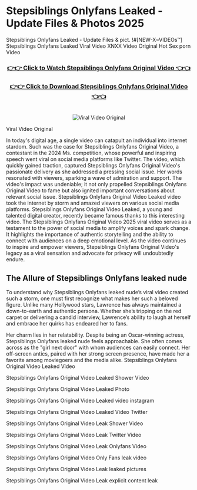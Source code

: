 # Stepsiblings Onlyfans Leaked - Update Files & Photos 2025

Stepsiblings Onlyfans Leaked - Update Files & pict. !#[NEW-X~VIDEOs™] Stepsiblings Onlyfans Leaked Viral Video XNXX Video Original Hot Sex porn Video
<br>
<div align="center">
<h3><a href="https://links2leaks.com?utm_source=stepsiblings&utm_medium=gitlong" rel="nofollow">👉👉 Click to Watch Stepsiblings Onlyfans Original Video 👈👈</a></h3>
<h3><a href="https://links2leaks.com?utm_source=stepsiblings&utm_medium=gitlong" rel="nofollow">👉👉 Click to Download Stepsiblings Onlyfans Original Video 👈👈</a></h3>
<br>
<a href="https://links2leaks.com?utm_source=stepsiblings&utm_medium=gitlong" rel="nofollow"><img src="https://i.ibb.co/Gkj2r4b/banner.png" alt="Viral Video Original" style="max-width: 100%; display: inline-block;" data-target="animated-image.originalImage"></a>
</div>

Viral Video Original

In today's digital age, a single video can catapult an individual into internet stardom. Such was the case for Stepsiblings Onlyfans Original Video, a contestant in the 2024 Ms. competition, whose powerful and inspiring speech went viral on social media platforms like Twitter.
The video, which quickly gained traction, captured Stepsiblings Onlyfans Original Video's passionate delivery as she addressed a pressing social issue. Her words resonated with viewers, sparking a wave of admiration and support. The video's impact was undeniable; it not only propelled Stepsiblings Onlyfans Original Video to fame but also ignited important conversations about relevant social issue.
Stepsiblings Onlyfans Original Video Leaked video took the internet by storm and amazed viewers on various social media platforms. Stepsiblings Onlyfans Original Video Leaked, a young and talented digital creator, recently became famous thanks to this interesting video.
The Stepsiblings Onlyfans Original Video 2025 viral video serves as a testament to the power of social media to amplify voices and spark change. It highlights the importance of authentic storytelling and the ability to connect with audiences on a deep emotional level. As the video continues to inspire and empower viewers, Stepsiblings Onlyfans Original Video's legacy as a viral sensation and advocate for privacy will undoubtedly endure.

<h2>The Allure of Stepsiblings Onlyfans leaked nude</h2>


To understand why Stepsiblings Onlyfans leaked nude’s viral video created such a storm, one must first recognize what makes her such a beloved figure. Unlike many Hollywood stars, Lawrence has always maintained a down-to-earth and authentic persona. Whether she’s tripping on the red carpet or delivering a candid interview, Lawrence’s ability to laugh at herself and embrace her quirks has endeared her to fans.

Her charm lies in her relatability. Despite being an Oscar-winning actress, Stepsiblings Onlyfans leaked nude feels approachable. She often comes across as the "girl next door" with whom audiences can easily connect. Her off-screen antics, paired with her strong screen presence, have made her a favorite among moviegoers and the media alike.
Stepsiblings Onlyfans Original Video Leaked Video

Stepsiblings Onlyfans Original Video Leaked Shower Video

Stepsiblings Onlyfans Original Video Leaked Photo

Stepsiblings Onlyfans Original Video Leaked video instagram

Stepsiblings Onlyfans Original Video Leaked Video Twitter

Stepsiblings Onlyfans Original Video Leak Shower Video

Stepsiblings Onlyfans Original Video Leak Twitter Video

Stepsiblings Onlyfans Original Video Leak Onlyfans Video

Stepsiblings Onlyfans Original Video Only Fans leak video

Stepsiblings Onlyfans Original Video Leak leaked pictures

Stepsiblings Onlyfans Original Video Leak explicit content leak